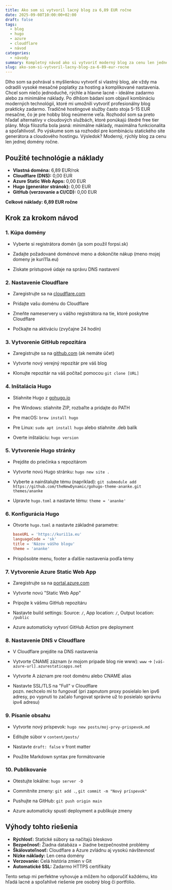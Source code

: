 ```yaml
---
title: Ako som si vytvoril lacný blog za 6,89 EUR ročne
date: 2025-09-08T10:00:00+02:00
draft: false
tags:
  - blog
  - hugo
  - azure
  - cloudflare
  - návod
categories:
  - návody
summary: Kompletný návod ako si vytvoriť moderný blog za cenu len jednej domény ročne pomocou Hugo, Azure Static Web Apps a Cloudflare.
slug: ako-som-si-vytvoril-lacny-blog-za-6-89-eur-rocne
---
```

<p style="text-align:block;">Dlho som sa pohrával s myšlienkou vytvoriť si vlastný blog, ale
vždy ma odradili vysoké mesačné poplatky za hosting a komplikované nastavenia. Chcel som niečo jednoduché, rýchle a hlavne lacné - ideálne zadarmo alebo za minimálne náklady. Po dlhšom bádaní som objavil kombináciu moderných technológií,  ktoré mi umožnili vytvoriť profesionálny blog prakticky zadarmo. Tradičné hostingové služby často stoja 5-15 EUR mesačne, čo je pre hobby blog neúmerne veľa. Rozhodol som sa preto hľadať alternatívy v cloudových službách, ktoré ponúkajú štedré free tier plány. Moja filozofia bola jasná: minimálne náklady, maximálna funkcionalita a spoľahlivosť. Po výskume som sa rozhodol pre kombináciu statického site generátora a cloudového hostingu. Výsledok? Moderný, rýchly blog za cenu len jednej domény ročne.</p>

## Použité technológie a náklady

* **Vlastná doména:** 6,89 EUR/rok
* **Cloudflare (DNS):** 0,00 EUR
* **Azure Static Web Apps:** 0,00 EUR  
* **Hugo (generátor stránok):** 0,00 EUR
* **GitHub (verzovanie a CI/CD):** 0,00 EUR

**Celkové náklady: 6,89 EUR ročne**

## Krok za krokom návod

### 1. Kúpa domény

* Vyberte si registrátora domén (ja som použil forpsi.sk)

* Zadajte požadované doménové meno a dokončite nákup (meno mojej domeny je kuri11a.eu)
* Získate prístupové údaje na správu DNS nastavení

### 2. Nastavenie Cloudflare

* Zaregistrujte sa na [cloudflare.com](https://cloudflare.com)

* Pridajte vašu doménu do Cloudflare
* Zmeňte nameservery u vášho registrátora na tie, ktoré poskytne Cloudflare
* Počkajte na aktiváciu (zvyčajne 24 hodín)

### 3. Vytvorenie GitHub repozitára

* Zaregistrujte sa na [github.com](https://github.com) (ak nemáte účet)

* Vytvorte nový verejný repozitár pre váš blog
* Klonujte repozitár na váš počítač pomocou `git clone [URL]`

### 4. Inštalácia Hugo

* Stiahnite Hugo z [gohugo.io](https://gohugo.io/installation/)

* Pre Windows: stiahnite ZIP, rozbaľte a pridajte do PATH
* Pre macOS: `brew install hugo`
* Pre Linux: `sudo apt install hugo` alebo stiahnite .deb balík
* Overte inštaláciu: `hugo version`

### 5. Vytvorenie Hugo stránky

* Prejdite do priečinka s repozitárom

* Vytvorte novú Hugo stránku: `hugo new site .`
* Vyberte a nainštalujte tému (napríklad): `git submodule add https://github.com/theNewDynamic/gohugo-theme-ananke.git themes/ananke`
* Upravte `hugo.toml` a nastavte tému: `theme = 'ananke'`

### 6. Konfigurácia Hugo

* Otvorte `hugo.toml` a nastavte základné parametre:

  ```toml
  baseURL = 'https://kuri11a.eu'
  languageCode = 'sk'
  title = 'Názov vášho blogu'
  theme = 'ananke'
  ```

* Prispôsobte menu, footer a ďalšie nastavenia podľa témy

### 7. Vytvorenie Azure Static Web App

* Zaregistrujte sa na [portal.azure.com](https://portal.azure.com)

* Vytvorte novú "Static Web App"
* Pripojte k vášmu GitHub repozitáru
* Nastavte build settings: Source: `/`, App location: `/`, Output location: `/public`
* Azure automaticky vytvorí GitHub Action pre deployment

### 8. Nastavenie DNS v Cloudflare

* V Cloudflare prejdite na DNS nastavenia

* Vytvorte CNAME záznam (v mojom pripade blog nie www): `www` → `[váš-azure-url].azurestaticapps.net`
* Vytvorte A záznam pre root doménu alebo CNAME alias
* Nastavte SSL/TLS na "Full" v Cloudflare
<br>pozn. nechcelo mi to fungovať (pri zapnutom proxy posielalo len ipv6 adresy, po vypnuti to začalo fungovat správne už to posielalo správnu ipv4 adresu)

### 9. Písanie obsahu

* Vytvorte nový príspevok: `hugo new posts/moj-prvy-prispevok.md`

* Editujte súbor v `content/posts/`
* Nastavte `draft: false` v front matter
* Použite Markdown syntax pre formátovanie

### 10. Publikovanie

* Otestujte lokálne: `hugo server -D`

* Commitnite zmeny: `git add .`, `git commit -m "Nový príspevok"`
* Pushujte na GitHub: `git push origin main`
* Azure automaticky spustí deployment a publikuje zmeny

## Výhody tohto riešenia

* **Rýchlosť:** Statické súbory sa načítajú bleskovo
* **Bezpečnosť:** Žiadna databáza = žiadne bezpečnostné problémy
* **Škálovateľnosť:** Cloudflare a Azure zvládnu aj vysokú návštevnosť
* **Nízke náklady:** Len cena domény
* **Verzovanie:** Celá história zmien v Git
* **Automatické SSL:** Zadarmo HTTPS certifikáty

Tento setup mi perfektne vyhovuje a môžem ho odporučiť každému, kto hľadá lacné a spoľahlivé riešenie pre osobný blog či portfólio.
